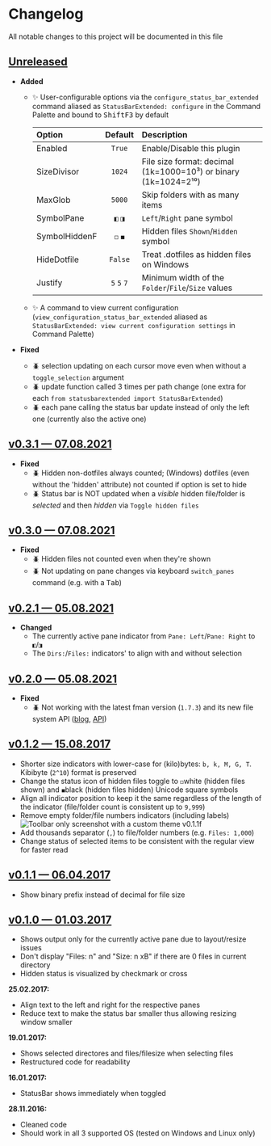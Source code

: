 # Changelog
All notable changes to this project will be documented in this file

## [Unreleased]
  [ Unreleased]: https://github.com/kek91/StatusBarExtended/compare/v0.3.1...HEAD
  - __Added__
    + :sparkles: User-configurable options via the `configure_status_bar_extended` command aliased as `StatusBarExtended: configure` in the Command Palette and bound to <kbd>Shift</kbd><kbd>F3</kbd> by default

        |     Option    	|  Default   	|                  Description                                    	|
        | :-------------	| :--------: 	| :-----------------------------------------                      	|
        | Enabled       	| `True`     	|  Enable/Disable this plugin                                     	|
        | SizeDivisor   	| `1024`     	|  File size format: decimal (1k=1000=10³) or binary (1k=1024=2¹⁰)	|
        | MaxGlob       	| `5000`     	|  Skip folders with as many items                                	|
        | SymbolPane    	| `◧` `◨`    	|  `Left`/`Right` pane symbol                                     	|
        | SymbolHiddenF 	| `◻` `◼`    	|  Hidden files `Shown`/`Hidden` symbol                           	|
        | HideDotfile   	| `False`    	|  Treat .dotfiles as hidden files on Windows                     	|
        | Justify       	| `5` `5` `7`	|  Minimum width of the `Folder`/`File`/`Size` values             	|

    + :sparkles: A command to view current configuration (`view_configuration_status_bar_extended` aliased as `StatusBarExtended: view current configuration settings` in Command Palette)

  - __Fixed__
    + :beetle: selection updating on each cursor move even when without a `toggle_selection` argument
    + :beetle: update function called 3 times per path change (one extra for each `from statusbarextended import StatusBarExtended`)
    + :beetle: each pane calling the status bar update instead of only the left one (currently also the active one)

## [v0.3.1 — 07.08.2021]
  [ v0.3.1 — 07.08.2021]: https://github.com/kek91/StatusBarExtended/releases/tag/v0.3.1
  - __Fixed__
    + :beetle: Hidden non-dotfiles always counted; (Windows) dotfiles (even without the 'hidden' attribute) not counted if option is set to hide
    + :beetle: Status bar is NOT updated when a _visible_ hidden file/folder is _selected_ and then _hidden_ via `Toggle hidden files`

## [v0.3.0 — 07.08.2021]
  [ v0.3.0 — 07.08.2021]: https://github.com/kek91/StatusBarExtended/releases/tag/v0.3.0
  - __Fixed__
    + :beetle: Hidden files not counted even when they're shown
    + :beetle: Not updating on pane changes via keyboard `switch_panes` command (e.g. with a <kbd>Tab</kbd>)

## [v0.2.1 — 05.08.2021]
  [ v0.2.1 — 05.08.2021]: https://github.com/kek91/StatusBarExtended/releases/tag/v0.2.1
  - __Changed__
    + The currently active pane indicator from `Pane: Left`/`Pane: Right` to `◧`/`◨` 
    + The `Dirs:`/`Files:` indicators' to align with and without selection

## [v0.2.0 — 05.08.2021]
  [ v0.2.0 — 05.08.2021]: https://github.com/kek91/StatusBarExtended/releases/tag/v0.2.0
  - __Fixed__
    + :beetle: Not working with the latest fman version (`1.7.3`) and its new file system API ([blog](https://fman.io/blog/fmans-new-file-system-api/), [API](https://fman.io/docs/api#FileSystem))

## [v0.1.2 — 15.08.2017]
  [ v0.1.2 — 15.08.2017]: https://github.com/kek91/StatusBarExtended/releases/tag/v0.1.2
  - Shorter size indicators with lower-case for (kilo)bytes: `b, k, M, G, T`. Kibibyte (`2^10`) format is preserved
  - Change the status icon of hidden files toggle to `◻`white (hidden files shown) and `◼`black (hidden files hidden) Unicode square symbols
  - Align all indicator position to keep it the same regardless of the length of the indicator (file/folder count is consistent up to `9,999`)
  - Remove empty folder/file numbers indicators (including labels)
  ![Toolbar only screenshot with a custom theme v0.1.1f](fman-plugin-StatusBarExtendedF.png)
  - Add thousands separator (`,`) to file/folder numbers (e.g. `Files: 1,000`)
  - Change status of selected items to be consistent with the regular view for faster read

## [v0.1.1 — 06.04.2017]
  [ v0.1.1 — 06.04.2017]: https://github.com/kek91/StatusBarExtended/releases/tag/v0.1.1
  - Show binary prefix instead of decimal for file size

## [v0.1.0 — 01.03.2017]
  [ v0.1.0 — 01.03.2017]: https://github.com/kek91/StatusBarExtended/releases/tag/v0.1.0
  - Shows output only for the currently active pane due to layout/resize issues 
  - Don't display "Files: n" and "Size: n xB" if there are 0 files in current directory
  - Hidden status is visualized by checkmark or cross


**25.02.2017:**

  - Align text to the left and right for the respective panes
  - Reduce text to make the status bar smaller thus allowing resizing window smaller


**19.01.2017:**

  - Shows selected directores and files/filesize when selecting files
  - Restructured code for readability


**16.01.2017:**

  - StatusBar shows immediately when toggled


**28.11.2016:**

  - Cleaned code
  - Should work in all 3 supported OS (tested on Windows and Linux only)
